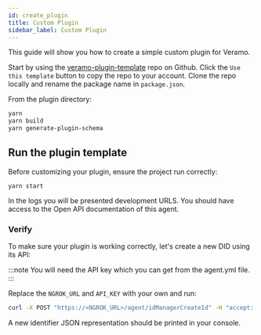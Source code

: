 ```yaml
---
id: create_plugin
title: Custom Plugin
sidebar_label: Custom Plugin
---
```


This guide will show you how to create a simple custom plugin for Veramo.

Start by using the [veramo-plugin-template](https://github.com/uport-project/daf-plugin) repo on Github. Click the `Use this template` button to copy the repo to your account. Clone the repo locally and rename the package name in `package.json`.

From the plugin directory:

```bash
yarn
yarn build
yarn generate-plugin-schema
```

## Run the plugin template

Before customizing your plugin, ensure the project run correctly:

```
yarn start
```

In the logs you will be presented development URLS. You should have access to the Open API documentation of this agent.

### Verify

To make sure your plugin is working correctly, let's create a new DID using its API:

:::note
You will need the API key which you can get from the agent.yml file.
:::

Replace the `NGROK_URL` and `API_KEY` with your own and run:

```bash
curl -X POST "https://<NGROK_URL>/agent/idManagerCreateId" -H "accept: application/json; charset=utf-8" -H "Authorization: Bearer <APIKEY>" -H "Content-Type: application/json" -d "{}"
```

A new identifier JSON representation should be printed in your console.

